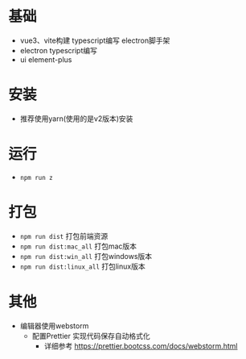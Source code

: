 # 基础
- vue3、vite构建 typescript编写 electron脚手架
- electron typescript编写
- ui element-plus
# 安装
- 推荐使用yarn(使用的是v2版本)安装
# 运行
- `npm run z`
# 打包
- `npm run dist` 打包前端资源
- `npm run dist:mac_all` 打包mac版本
- `npm run dist:win_all` 打包windows版本
- `npm run dist:linux_all` 打包linux版本
# 其他
- 编辑器使用webstorm 
  - 配置Prettier  实现代码保存自动格式化
    - 详细参考 https://prettier.bootcss.com/docs/webstorm.html
